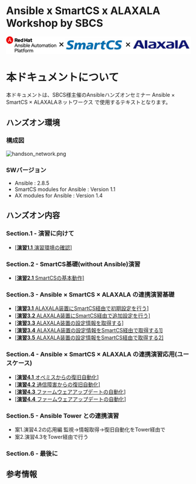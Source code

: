 # Ansible x SmartCS x ALAXALA Workshop by SBCS

![ansibleXsmartcsXalaxala.png](ansibleXsmartcsXalaxala.png)


# 本ドキュメントについて

本ドキュメントは、SBCS様主催のAnsibleハンズオンセミナー
Ansible × SmartCS × ALAXALAネットワークス
で使用するテキストとなります。

## ハンズオン環境

### 構成図
![handson_network.png](handson_network.png)

### SWバージョン
- Ansible :  2.8.5
- SmartCS modules for Ansible :  Version 1.1
- AX modules for Ansible :  Version 1.4


## ハンズオン内容

### Section.1 - 演習に向けて

 - [[**演習1.1** 演習環境の確認]](1.1-preparing_for_the_exercise.md)

### Section.2 - SmartCS基礎(without Ansible)演習

 - [[**演習2.1** SmartCSの基本動作]](2.1-basic_operation_of_smartcs.md)

### Section.3 - Ansible × SmartCS × ALAXALA の連携演習基礎

 - [[**演習3.1** ALAXALA装置にSmartCS経由で初期設定を行う]](3.1-Initial_setup_via_SmartCS_using_Ansible_on_ALAXALA_device.md)
 - [[**演習3.2** ALAXALA装置にSmartCS経由で追加設定を行う]](3.2-Additional_setup_via_SmartCS_using_Ansible_on_ALAXALA_device.md)
 - [[**演習3.3** ALAXALA装置の設定情報を取得する]](3.3-Get_ALAXALA_device_setting_information.md)
 - [[**演習3.4** ALAXALA装置の設定情報をSmartCS経由で取得する1]](3.4-Get_ALAXALA_device_setting_information_via_SmartCS_1.md)
 - [[**演習3.5** ALAXALA装置の設定情報をSmartCS経由で取得する2]](3.4-Get_ALAXALA_device_setting_information_via_SmartCS_2.md)

### Section.4 - Ansible × SmartCS × ALAXALA の連携演習応用(ユースケース)

 - [[**演習4.1** オペミスからの復旧自動化]](4.1-Automated_operation_error_recovery.md)
 - [[**演習4.2** 通信障害からの復旧自動化]](4.2-Automated_recovery_from_network_communication_failures.md)
 - [[**演習4.3** ファームウェアアップデートの自動化]](4.3-Automating_firmware_updates.md)
 - [[**演習4.4** ファームウェアアップデートの自動化]](4.4-Automation_of_initializataion_work.md)

### Section.5 - Ansible Tower との連携演習

 - 案1.演習4.2の応用編 監視→情報取得→復旧自動化をTower経由で  
 - 案2.演習4.3をTower経由で行う  

### Section.6 - 最後に

## 参考情報






